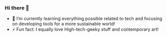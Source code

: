 ### Hi there 👋
- 🌱 I’m currently learning everything possible related to tech and focusing on developing tools for a more sustainable world! 
- ⚡ Fun fact: I equally love High-tech-geeky stuff and contemporary art!

<!--
**arthurchevalley/arthurchevalley** is a ✨ _special_ ✨ repository because its `README.md` (this file) appears on your GitHub profile.

Here are some ideas to get you started:

- 🔭 I’m currently working on ...
- 🌱 I’m currently learning ...
- 👯 I’m looking to collaborate on ...
- 🤔 I’m looking for help with ...
- 💬 Ask me about ...
- 📫 How to reach me: ...
- 😄 Pronouns: ...
- ⚡ Fun fact: ...
-->
